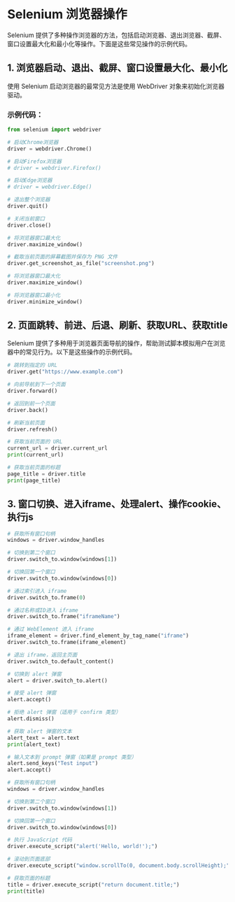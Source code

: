 # Selenium 浏览器操作

Selenium 提供了多种操作浏览器的方法，包括启动浏览器、退出浏览器、截屏、窗口设置最大化和最小化等操作。下面是这些常见操作的示例代码。

## 1. 浏览器启动、退出、截屏、窗口设置最大化、最小化 

使用 Selenium 启动浏览器的最常见方法是使用 WebDriver 对象来初始化浏览器驱动。

### 示例代码：

```python
from selenium import webdriver

# 启动Chrome浏览器
driver = webdriver.Chrome()

# 启动Firefox浏览器
# driver = webdriver.Firefox()

# 启动Edge浏览器
# driver = webdriver.Edge()

# 退出整个浏览器
driver.quit()

# 关闭当前窗口
driver.close()

# 将浏览器窗口最大化
driver.maximize_window()

# 截取当前页面的屏幕截图并保存为 PNG 文件
driver.get_screenshot_as_file("screenshot.png")

# 将浏览器窗口最大化
driver.maximize_window()

# 将浏览器窗口最小化
driver.minimize_window()
```

## 2. 页面跳转、前进、后退、刷新、获取URL、获取title

Selenium 提供了多种用于浏览器页面导航的操作，帮助测试脚本模拟用户在浏览器中的常见行为。以下是这些操作的示例代码。

```python
# 跳转到指定的 URL
driver.get("https://www.example.com")

# 向前导航到下一个页面
driver.forward()

# 返回到前一个页面
driver.back()

# 刷新当前页面
driver.refresh()

# 获取当前页面的 URL
current_url = driver.current_url
print(current_url)

# 获取当前页面的标题
page_title = driver.title
print(page_title)

```
## 3. 窗口切换、进入iframe、处理alert、操作cookie、执行js

```python
# 获取所有窗口句柄
windows = driver.window_handles

# 切换到第二个窗口
driver.switch_to.window(windows[1])

# 切换回第一个窗口
driver.switch_to.window(windows[0])

# 通过索引进入 iframe
driver.switch_to.frame(0)

# 通过名称或ID进入 iframe
driver.switch_to.frame("iframeName")

# 通过 WebElement 进入 iframe
iframe_element = driver.find_element_by_tag_name("iframe")
driver.switch_to.frame(iframe_element)

# 退出 iframe，返回主页面
driver.switch_to.default_content()

# 切换到 alert 弹窗
alert = driver.switch_to.alert()

# 接受 alert 弹窗
alert.accept()

# 拒绝 alert 弹窗（适用于 confirm 类型）
alert.dismiss()

# 获取 alert 弹窗的文本
alert_text = alert.text
print(alert_text)

# 输入文本到 prompt 弹窗（如果是 prompt 类型）
alert.send_keys("Test input")
alert.accept()

# 获取所有窗口句柄
windows = driver.window_handles

# 切换到第二个窗口
driver.switch_to.window(windows[1])

# 切换回第一个窗口
driver.switch_to.window(windows[0])

# 执行 JavaScript 代码
driver.execute_script("alert('Hello, world!');")

# 滚动到页面底部
driver.execute_script("window.scrollTo(0, document.body.scrollHeight);")

# 获取页面的标题
title = driver.execute_script("return document.title;")
print(title)

```
